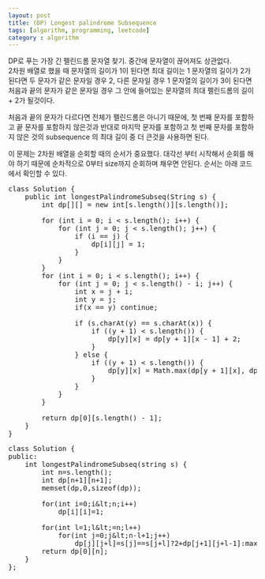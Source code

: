 ```yaml
---
layout: post
title: (DP) Longest palindrome Subsequence 
tags: [algorithm, programming, leetcode]
category : algorithm
---
```


DP로 푸는 가장 긴 펠린드롬 문자열 찾기. 중간에 문자열이 끊어져도 상관없다.  
2차원 배열로 했을 때 문자열의 길이가 1이 된다면 최대 길이는 1
문자열의 길이가 2가 된다면 두 문자가 같은 문자일 경우 2, 다른 문자일 경우 1
문자열의 길이가 3이 된다면 처음과 끝의 문자가 같은 문자일 경우 그 안에 들어있는 문자열의 최대 펠린드롬의 길이 + 2가 될것이다.  

처음과 끝의 문자가 다르다면 전체가 펠린드롬은 아니기 때문에, 첫 번째 문자를 포함하고 끝 문자를 포함하지 않은것과 반대로 마지막 문자를 포함하고 첫 번째 문자를 포함하지 않은 것의 subsequence 의 최대 길이 중 더 큰것을 사용하면 된다.  

이 문제는 2차원 배열을 순회할 때의 순서가 중요했다. 대각선 부터 시작해서 순회를 해야 하기 때문에 순차적으로 0부터 size까지 순회하며 채우면 안된다. 순서는 아래 코드에서 확인할 수 있다.

<pre class="prettyprint">
class Solution {
    public int longestPalindromeSubseq(String s) {
        int dp[][] = new int[s.length()][s.length()];

        for (int i = 0; i &lt; s.length(); i++) {
            for (int j = 0; j &lt; s.length(); j++) {
                if (i == j) {
                    dp[i][j] = 1;
                }
            }
        }
        for (int i = 0; i &lt; s.length(); i++) {
            for (int j = 0; j &lt; s.length() - i; j++) {
                int x = j + i;
                int y = j;
                if(x == y) continue;

                if (s.charAt(y) == s.charAt(x)) {
                    if ((y + 1) &lt; s.length()) {
                        dp[y][x] = dp[y + 1][x - 1] + 2;
                    }
                } else {
                    if ((y + 1) &lt; s.length()) {
                        dp[y][x] = Math.max(dp[y + 1][x], dp[y][x - 1]);
                    }
                }
            }
        }

        return dp[0][s.length() - 1];
    }
}
</pre>


<pre class="prettyprint">
class Solution {
public:
    int longestPalindromeSubseq(string s) {
        int n=s.length();
        int dp[n+1][n+1];
        memset(dp,0,sizeof(dp));

        for(int i=0;i&amp;lt;n;i++)
            dp[i][i]=1;
        
        for(int l=1;l&amp;lt;=n;l++)
            for(int j=0;j&amp;lt;n-l+1;j++)
                dp[j][j+l]=s[j]==s[j+l]?2+dp[j+1][j+l-1]:max(dp[j][j+l-1],dp[j+1][j+l]);
        return dp[0][n];
    }
};
</pre>
